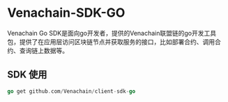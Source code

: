 # Venachain-SDK-GO
Venachain Go SDK是面向go开发者，提供的Venachain联盟链的go开发工具包，提供了在应用层访问区块链节点并获取服务的接口，比如部署合约、调用合约、查询链上数据等。


## SDK 使用

```go
go get github.com/Venachain/client-sdk-go
```

